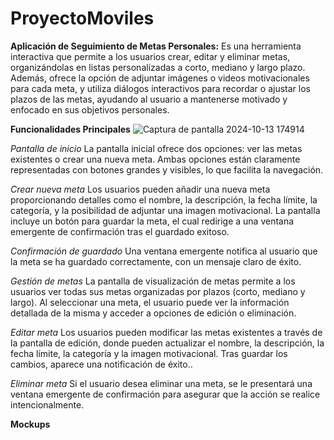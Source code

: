 # ProyectoMoviles
**Aplicación de Seguimiento de Metas Personales:**
Es una herramienta interactiva que permite a los usuarios crear, editar y eliminar metas,
organizándolas en listas personalizadas a corto, mediano y largo plazo. Además, ofrece la opción de adjuntar imágenes o videos motivacionales para cada meta,
y utiliza diálogos interactivos para recordar o ajustar los plazos de las metas, ayudando al usuario a mantenerse motivado y enfocado en sus objetivos personales.


**Funcionalidades Principales**
![Captura de pantalla 2024-10-13 174914](https://github.com/user-attachments/assets/a42c4ca3-5a34-4042-8298-c0f28636de27)

*Pantalla de inicio*
La pantalla inicial ofrece dos opciones: ver las metas existentes o crear una nueva meta. Ambas opciones están claramente representadas con botones grandes y visibles,
lo que facilita la navegación.


*Crear nueva meta*
Los usuarios pueden añadir una nueva meta proporcionando detalles como el nombre, la descripción, la fecha límite, la categoría, y la posibilidad de adjuntar
una imagen motivacional. La pantalla incluye un botón para guardar la meta, el cual redirige a una ventana emergente de confirmación tras el guardado exitoso.

*Confirmación de guardado*
Una ventana emergente notifica al usuario que la meta se ha guardado correctamente, con un mensaje claro de éxito.


*Gestión de metas*
La pantalla de visualización de metas permite a los usuarios ver todas sus metas organizadas por plazos (corto, mediano y largo). Al seleccionar una meta,
el usuario puede ver la información detallada de la misma y acceder a opciones de edición o eliminación.


*Editar meta*
Los usuarios pueden modificar las metas existentes a través de la pantalla de edición, donde pueden actualizar el nombre, la descripción, la fecha límite,
la categoría y la imagen motivacional. Tras guardar los cambios, aparece una notificación de éxito..


*Eliminar meta*
Si el usuario desea eliminar una meta, se le presentará una ventana emergente de confirmación para asegurar que la acción se realice intencionalmente.



**Mockups**
